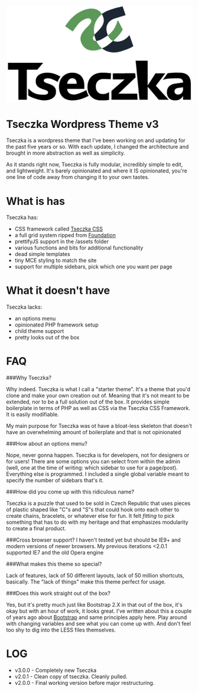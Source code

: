 ![logo](images/tseczka-logo.png)

Tseczka Wordpress Theme v3
=======================

Tseczka is a wordpress theme that I've been working on and updating for the past five years or so. With each update, I changed the architecture and brought in more abstraction as well as simplicity.

As it stands right now, Tseczka is fully modular, incredibly simple to edit, and lightweight. It's barely opinionated and where it IS opinionated, you're one line of code away from changing it to your own tastes.

What is has
===========

Tseczka has:

* CSS framework called [Tseczka CSS](http://github.com/antjanus/tseczka-css-framework)
* a full grid system ripped from [Foundation](http://foundation.zurb.com)
* prettifyJS support in the /assets folder
* various functions and bits for additional functionality
* dead simple templates
* tiny MCE styling to match the site
* support for multiple sidebars, pick which one you want per page


What it doesn't have
=====================

Tseczka lacks:

* an options menu
* opinionated PHP framework setup
* child theme support
* pretty looks out of the box


FAQ
===========

###Why Tseczka?

Why indeed. Tseczka is what I call a "starter theme". It's a theme that you'd clone and make your own creation out of. Meaning that it's not meant to be extended, nor to be a full solution out of the box. It provides simple boilerplate in terms of PHP as well as CSS via the Tseczka CSS Framework. It is easily modifiable.

My main purpose for Tseczka was ot have a bloat-less skeleton that doesn't have an overwhelming amount of boilerplate and that is not opinionated

###How about an options menu?

Nope, never gonna happen. Tseczka is for developers, not for designers or for users! There are some options you can select from within the admin (well, one at the time of writing: which sidebar to use for a page/post). Everything else is programmed. I included a single global variable meant to specify the number of sidebars that's it.

###How did you come up with this ridiculous name?

Tseczka is a puzzle that used to be sold in Czech Republic that uses pieces of plastic shaped like "C"s and "S"s that could hook onto each other to create chains, bracelets, or whatever else for fun. It felt *fitting* to pick something that has to do with my heritage and that emphasizes modularity to create a final product.

###Cross browser support?
I haven't tested yet but should be IE9+ and modern versions of newer browsers. My previous iterations <2.0.1 supported IE7 and the old Opera engine

###What makes this theme so special?

Lack of features, lack of 50 different layouts, lack of 50 million shortcuts, basically. The "lack of things" make this theme perfect for usage.

###Does this work straight out of the box?

Yes, but it's pretty much just like Bootstrap 2.X in that out of the box, it's okay but with an hour of work, it looks great. I've written about this a couple of years ago about [Bootstrap](http://antjanus.com/blog/web-design-tips/user-interface-usability/customize-twitter-bootstrap-into-themes/) and same principles apply here. Play around with changing variables and see what you can come up with. And don't feel too shy to dig into the LESS files themselves.

LOG
===========

* v3.0.0 - Completely new Tseczka
* v2.0.1 - Clean copy of tseczka. Cleanly pulled.
* v2.0.0 - Final working version before major restructuring.
